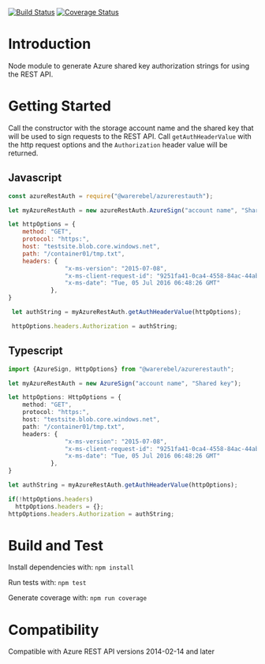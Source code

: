 [![Build Status](https://travis-ci.com/warerebel/azurerestauth.svg?branch=master)](https://travis-ci.com/warerebel/azurerestauth)
[![Coverage Status](https://coveralls.io/repos/github/warerebel/azurerestauth/badge.svg?branch=master)](https://coveralls.io/github/warerebel/azurerestauth?branch=master)
<br />

# Introduction
Node module to generate Azure shared key authorization strings for using the REST API.

# Getting Started
Call the constructor with the storage account name and the shared key that will be used to sign requests to the REST API.
Call `getAuthHeaderValue` with the http request options and the `Authorization` header value will be returned.

## Javascript
```javascript
const azureRestAuth = require("@warerebel/azurerestauth");

let myAzureRestAuth = new azureRestAuth.AzureSign("account name", "Shared key");

let httpOptions = {
    method: "GET",
    protocol: "https:",
    host: "testsite.blob.core.windows.net",
    path: "/container01/tmp.txt",
    headers: {
                "x-ms-version": "2015-07-08",
                "x-ms-client-request-id": "9251fa41-0ca4-4558-84ac-44ab027b8f1e",
                "x-ms-date": "Tue, 05 Jul 2016 06:48:26 GMT"
            },
}

 let authString = myAzureRestAuth.getAuthHeaderValue(httpOptions);

 httpOptions.headers.Authorization = authString;
```

## Typescript
```typescript
import {AzureSign, HttpOptions} from "@warerebel/azurerestauth";

let myAzureRestAuth = new AzureSign("account name", "Shared key");

let httpOptions: HttpOptions = {
    method: "GET",
    protocol: "https:",
    host: "testsite.blob.core.windows.net",
    path: "/container01/tmp.txt",
    headers: {
                "x-ms-version": "2015-07-08",
                "x-ms-client-request-id": "9251fa41-0ca4-4558-84ac-44ab027b8f1e",
                "x-ms-date": "Tue, 05 Jul 2016 06:48:26 GMT"
            },
}

let authString = myAzureRestAuth.getAuthHeaderValue(httpOptions);

if(!httpOptions.headers)
  httpOptions.headers = {};
httpOptions.headers.Authorization = authString;  
```

# Build and Test
Install dependencies with:
`npm install`

Run tests with:
`npm test`

Generate coverage with:
`npm run coverage`

# Compatibility
Compatible with Azure REST API versions 2014-02-14 and later

